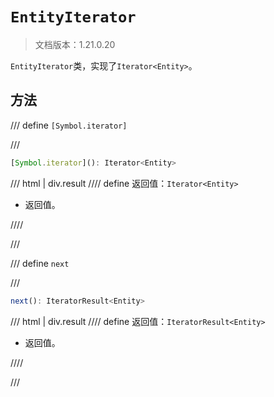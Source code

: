 # `EntityIterator`

> 文档版本：1.21.0.20

`EntityIterator`类，实现了`Iterator<Entity>`。

## 方法

/// define
`[Symbol.iterator]`


///

```js
[Symbol.iterator](): Iterator<Entity>
```

/// html | div.result
//// define
返回值：`Iterator<Entity>`

- 返回值。


////

///


/// define
`next`


///

```js
next(): IteratorResult<Entity>
```

/// html | div.result
//// define
返回值：`IteratorResult<Entity>`

- 返回值。


////

///

